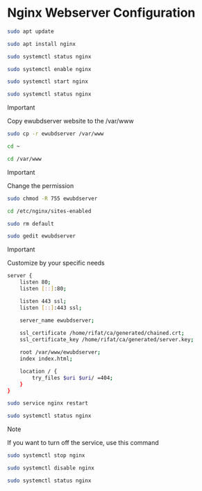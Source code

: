 # Nginx Webserver Configuration

```bash
sudo apt update
```

```bash
sudo apt install nginx
```

```bash
sudo systemctl status nginx
```

```bash
sudo systemctl enable nginx
```

```bash
sudo systemctl start nginx
```

```bash
sudo systemctl status nginx
```
> [!IMPORTANT]
>Copy ewubdserver website to the /var/www

```bash
sudo cp -r ewubdserver /var/www
```

```bash
cd ~
```

```bash
cd /var/www
```
> [!IMPORTANT]
>Change the permission

```bash
sudo chmod -R 755 ewubdserver
```

```bash
cd /etc/nginx/sites-enabled
```

```bash
sudo rm default
```

```bash
sudo gedit ewubdserver
```
>[!IMPORTANT]
>Customize by your specific needs
```bash
server {
    listen 80;
    listen [::]:80;

    listen 443 ssl;
    listen [::]:443 ssl;

    server_name ewubdserver;
    
    ssl_certificate /home/rifat/ca/generated/chained.crt;
    ssl_certificate_key /home/rifat/ca/generated/server.key;

    root /var/www/ewubdserver;
    index index.html;

    location / {
        try_files $uri $uri/ =404;
    }
}
```

```bash
sudo service nginx restart
```

```bash
sudo systemctl status nginx
```
> [!NOTE]
>If you want to turn off the service, use this command


```bash
sudo systemctl stop nginx
```

```bash
sudo systemctl disable nginx
```

```bash
sudo systemctl status nginx
```
